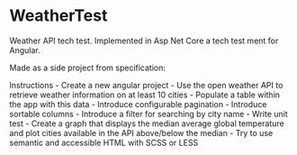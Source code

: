 # WeatherTest
Weather API tech test.
Implemented in Asp Net Core a tech test ment for Angular.

Made as a side project from specification:

Instructions
    - Create a new angular project
    - Use the open weather API to retrieve weather information on at least 10 cities
    - Populate a table within the app with this data
    - Introduce configurable pagination
    - Introduce sortable columns
    - Introduce a filter for searching by city name
    - Write unit test
    - Create a graph that displays the median average global temperature and plot cities available in the API above/below the median
    - Try to use semantic and accessible HTML with SCSS or LESS
